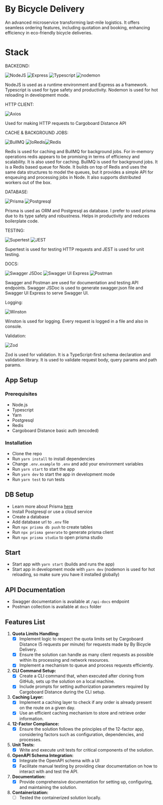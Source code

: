 # By Bicycle Delivery

An advanced microservice transforming last-mile logistics. It offers seamless ordering features, including quotation and booking, enhancing efficiency in eco-friendly bicycle deliveries.

# Stack

BACKEDND:

![NodeJS](https://img.shields.io/badge/NodeJS-21.5.0-green?style=for-the-badge&logo=node.js&logoColor=white)
![Express](https://img.shields.io/badge/Express-4.18.2-lightgrey?style=for-the-badge&logo=express&logoColor=white) ![Typescript](https://img.shields.io/badge/Typescript-4.3.5-blue?style=for-the-badge&logo=typescript&logoColor=white) ![nodemon](https://img.shields.io/badge/nodemon-2.0.12-green?style=for-the-badge&logo=nodemon&logoColor=white)

NodeJS is used as a runtime environment and Express as a framework. Typescript is used for type safety and productivity. Nodemon is used for hot reloading in development mode.

HTTP CLIENT:

![Axios](https://img.shields.io/badge/Axios-1.1.3-blue?style=for-the-badge&logo=axios&logoColor=white)

Used for making HTTP requests to Cargoboard Distance API

CACHE & BACKGROUND JOBS:

![BullMQ](https://img.shields.io/badge/BullMQ-5.1.1-yellow?style=for-the-badge&logo=npm&logoColor=white) ![IoRedis](https://img.shields.io/badge/IoRedis-5.3.2-red?style=for-the-badge&logo=redis&logoColor=white)![Redis](https://img.shields.io/badge/Redis-4.6.12-red?style=for-the-badge&logo=redis&logoColor=white)

Redis is used for caching and BullMQ for background jobs. For in-memory operations redis appears to be promising in terms of efficiency and scalability. It is also used for caching. BullMQ is used for background jobs. It is a Redis based queue for Node. It builds on top of Redis and uses the same data structures to model the queues, but it provides a simple API for enqueuing and processing jobs in Node. It also supports distributed workers out of the box.

DATABASE:

![Prisma](https://img.shields.io/badge/Prisma-5.7.1-blueviolet?style=for-the-badge&logo=prisma&logoColor=white) ![Postgresql](https://img.shields.io/badge/Postgresql-8.7.1-blue?style=for-the-badge&logo=postgresql&logoColor=white)

Prisma is used as ORM and Postgresql as database. I prefer to used prisma due to its type safety and robustness. Helps in productivity and reduces boilerplate code.

TESTING:

![Supertest](https://img.shields.io/badge/Supertest-6.3.3-blue?style=for-the-badge&logo=node.js&logoColor=white) ![JEST](https://img.shields.io/badge/JEST-27.0.6-red?style=for-the-badge&logo=jest&logoColor=white)

Supertest is used for testing HTTP requests and JEST is used for unit testing.

DOCS:

![Swagger JSDoc](https://img.shields.io/badge/Swagger%20JSDoc-6.2.8-green?style=for-the-badge&logo=swagger&logoColor=white) ![Swagger UI Express](https://img.shields.io/badge/Swagger%20UI%20Express-5.0.0-green?style=for-the-badge&logo=swagger&logoColor=white) ![Postman](https://img.shields.io/badge/Postman-FF6C37?style=for-the-badge&logo=postman&logoColor=white)

Swagger and Postman are used for documentation and testing API endpoints. Swagger JSDoc is used to generate swagger.json file and Swagger UI Express to serve Swagger UI.

Logging:

![Winston](https://img.shields.io/badge/Winston-3.8.2-blue?style=for-the-badge&logo=winston&logoColor=white)

Winston is used for logging. Every request is logged in a file and also in console.

Validation:

![Zod](https://img.shields.io/badge/Zod-3.22.4-green?style=for-the-badge&logo=npm&logoColor=white)

Zod is used for validation. It is a TypeScript-first schema declaration and validation library. It is used to validate request body, query params and path params.

## <b> App Setup </b>

### Prerequisites

- Node.js
- Typescript
- Yarn
- Postgresql
- Redis
- Cargoboard Distance basic auth (encoded)

### Installation

- Clone the repo
- Run `yarn install` to install dependencies
- Change `.env.example` to `.env` and add your environment variables
- Run `yarn start` to start the app
- Run `yarn dev` to start the app in development mode
- Run `yarn test` to run tests

## <b> DB Setup </b>

- Learn more about Prisma [here](https://www.prisma.io/docs/getting-started/setup-prisma/start-from-scratch-typescript-postgres)
- Install Postgresql or use a cloud service
- Create a database
- Add database url to `.env` file
- Run `npx prisma db push` to create tables
- Run `npx prisma generate` to generate prisma client
- Run `npx prisma studio` to open prisma studio

## <b> Start </b>

- Start app with `yarn start` (builds and runs the app)
- Start app in development mode with `yarn dev` (nodemon is used for hot reloading, so make sure you have it installed globally)

## <b> API Documentation </b>

- Swagger documentation is available at `/api-docs` endpoint
- Postman collection is available at `docs` folder


## <b> Features List </b>
1. **Quota Limits Handling:**
   - [x] Implement logic to respect the quota limits set by Cargoboard Distance (5 requests per minute) for requests made by By Bicycle Delivery.
   - [x] Ensure the solution can handle as many client requests as possible within its processing and network resources.
   - [x] Implement a mechanism to queue and process requests efficiently.

2. **CLI Command Setup:**
   - [x] Create a CLI command that, when executed after cloning from GitHub, sets up the solution on a local machine.
   - [x] Include prompts for setting authorization parameters required by Cargoboard Distance during the CLI setup.

3. **Caching Layer:**
   - [x] Implement a caching layer to check if any order is already present on the route on a given day.
   - [x] Use an efficient caching mechanism to store and retrieve order information.

4. **12-Factor Compliance:**
   - [x] Ensure the solution follows the principles of the 12-factor app, considering factors such as configuration, dependencies, and processes.

5. **Unit Tests:**
   - [x] Write and execute unit tests for critical components of the solution.

6. **OpenAPI Schema Integration:**
   - [x] Integrate the OpenAPI schema with a UI
   - [x] Facilitate manual testing by providing clear documentation on how to interact with and test the API.

7. **Documentation:**
   - [x] Provide comprehensive documentation for setting up, configuring, and maintaining the solution.

8. **Containerization:**
   - [ ] Tested the containerized solution locally.